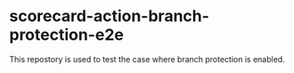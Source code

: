 # scorecard-action-branch-protection-e2e

This repostory is used to test the case where branch protection is enabled.
